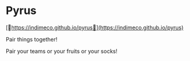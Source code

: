 # Pyrus

[🍐https://indimeco.github.io/pyrus🍐](https://indimeco.github.io/pyrus)

Pair things together!

Pair your teams or your fruits or your socks!
